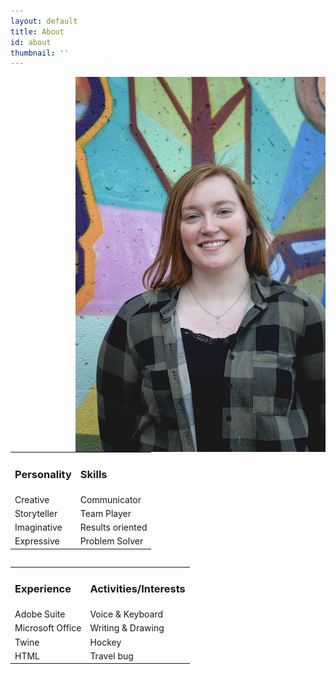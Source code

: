```yaml
---
layout: default
title: About
id: about
thumbnail: ''
---
```

<div class="pic">

<img src="/images/uploads/img_3162.jpg" alt="me" align="right" style= "float=right">

<table>

<tr>

<td><h3> Personality </h3></td>

<td><h3>Skills</h3> </td></tr>

<tr><td>Creative</td>

<td>Communicator </td></tr>

<tr><td>Storyteller</td>

<td>Team Player</td></tr>

<tr><td>Imaginative</td>

<td>Results oriented</td></tr>

<tr><td>Expressive</td>

<td>Problem Solver</td></tr>

</table>

</div>

<table style= "float: left">

<tr>

<td><h3>  Experience  </h3></td>

<td><h3>Activities/Interests </h3> </td></tr>

<tr><td>Adobe Suite</td>

<td>Voice & Keyboard </td></tr>

<tr><td>Microsoft Office</td>

<td>Writing & Drawing</td></tr>

<tr><td>Twine</td>

<td>Hockey</td></tr>

<tr><td>HTML</td>

<td>Travel bug</td></tr>

</table>

<br>
